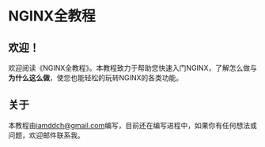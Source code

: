 # NGINX全教程

## 欢迎！

欢迎阅读《NGINX全教程》。本教程致力于帮助您快速入门NGINX，了解怎么做与**为什么这么做**，使您也能轻松的玩转NGINX的各类功能。

## 关于

本教程由[iamddch@gmail.com](mailto:iamddch@gmail.com)编写，目前还在编写进程中，如果你有任何想法或问题，欢迎邮件联系我。